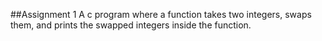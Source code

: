 ##Assignment 1
A c program where a function takes two integers, swaps them, and prints the swapped integers inside the function.
